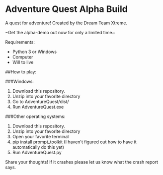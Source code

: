 # Adventure Quest Alpha Build
A quest for adventure! Created by the Dream Team Xtreme.

\~Get the alpha-demo out now for only a limited time~


Requirements: 
*  Python 3 or Windows
*  Computer
*  Will to live

##How to play:

###Windows:
1. Download this repository.
2. Unzip into your favorite directory
3. Go to AdventureQuest/dist/
4. Run AdventureQuest.exe

###Other operating systems:
1.  Download this repository.
2. Unzip into your favorite directory
2.  Open your favorite terminal
4.  pip install prompt_toolkit (I haven't figured out how to have it automatically do this yet)
5.  Run AdventureQuest.py

Share your thoughts! If it crashes please let us know what the crash report says.
